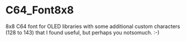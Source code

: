 # C64_Font8x8
8x8 C64 font for OLED libraries with some additional custom characters (128 to 143) that I found useful, but perhaps you notsomuch. :-)

